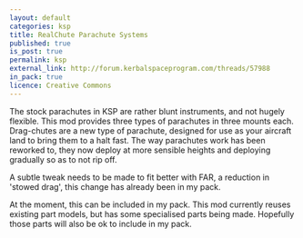 ```yaml
---
layout: default
categories: ksp
title: RealChute Parachute Systems
published: true
is_post: true
permalink: ksp
external_link: http://forum.kerbalspaceprogram.com/threads/57988
in_pack: true
licence: Creative Commons
---
```


The stock parachutes in KSP are rather blunt instruments, and not hugely flexible. 
This mod provides three types of parachutes in three mounts each.
Drag-chutes are a new type of parachute, designed for use as your aircraft land to bring them to a halt fast.
The way parachutes work has been reworked to, they now deploy at more sensible heights and deploying gradually so as to not rip off.

A subtle tweak needs to be made to fit better with FAR, a reduction in 'stowed drag', this change has already been in my pack.

At the moment, this can be included in my pack. This mod currently reuses existing part models, but has some specialised parts being made. Hopefully those parts will also be ok to include in my pack.